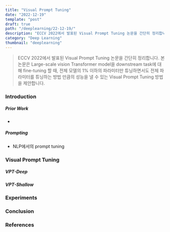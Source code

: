 ```yaml
---
title: "Visual Prompt Tuning"
date: "2022-12-19"
template: "post"
draft: true
path: "/deeplearning/22-12-19/"
description: "ECCV 2022에서 발표된 Visual Prompt Tuning 논문을 간단히 정리합니다. 본 논문은 Large-scale vision Transformer model을 fine-tuning 할 때, 전체 모델의 1% 이하의 파라미터만 튜닝하면서도 좋은 성능을 낼 수 있는 Visual Prompt Tuning 방법을 제안합니다."
category: "Deep Learning"
thumbnail: "deeplearning"
---
```


> ECCV 2022에서 발표된 Visual Prompt Tuning 논문을 간단히 정리합니다. 본 논문은 Large-scale vision Transformer model을 downstream task에 대해 fine-tuning 할 때, 전체 모델의 1% 이하의 파라미터만 튜닝하면서도 전체 파라미터를 튜닝하는 방법 만큼의 성능을 낼 수 있는 Visual Prompt Tuning 방법을 제안합니다.

### Introduction



##### Prior Work

- 

##### Prompting

- NLP에서의 prompt tuning

### Visual Prompt Tuning



##### VPT-Deep



##### VPT-Shallow



### Experiments



### Conclusion



### References

[^1]:Menglin Jia, et al., "Visual prompt tuning," ECCV 2022.
